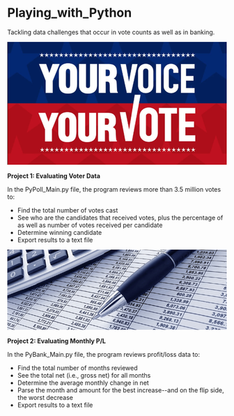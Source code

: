 # Playing_with_Python
Tackling data challenges that occur in vote counts as well as in banking.

![Voter Data](/your_voice_is_your_vote.png)

**Project 1: Evaluating Voter Data**

In the PyPoll_Main.py file, the program reviews more than 3.5 million votes to:
* Find the total number of votes cast
* See who are the candidates that received votes, plus the percentage of as well as number of votes received per candidate
* Determine winning candidate
* Export results to a text file


![Budget Data](/budget.jpg)

**Project 2: Evaluating Monthly P/L**

In the PyBank_Main.py file, the program reviews profit/loss data to:
* Find the total number of months reviewed
* See the total net (i.e., gross net) for all months 
* Determine the average monthly change in net
* Parse the month and amount for the best increase--and on the flip side, the worst decrease 
* Export results to a text file
